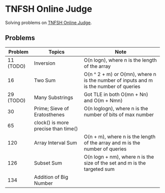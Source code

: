 # TNFSH Online Judge
Solving problems on [TNFSH Online Judge](https://toj.tfcis.org/oj/proset/).

## Problems
|Problem|Topics|Note|
|-|-|-|
|11 (TODO)|Inversion|O(n logn), where n is the length of the array|
|16|Two Sum|O(n ^ 2 + m) or O(mn), where n is the number of inputs and m is the number of queries|
|29 (TODO)|Many Substrings|Got TLE in both O(mn + Nn) and O(m + Nmn)|
|30|Prime; Sieve of Eratosthenes|O(n loglogn), where n is the number of bits of max number|
|65|clock() is more precise than time()||
|120|Array Interval Sum|O(n + m), where n is the length of the array and m is the number of queries|
|126|Subset Sum|O(n logn + nm), where n is the size of the set and m is the targeted sum|
|134|Addition of Big Number||